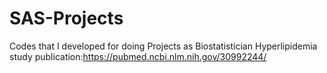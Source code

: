 # SAS-Projects
Codes that I developed for doing Projects as Biostatistician
Hyperlipidemia study publication:https://pubmed.ncbi.nlm.nih.gov/30992244/

